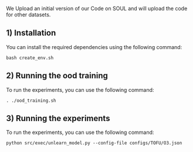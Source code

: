We Upload an initial version of our Code on SOUL and will upload the code for other datasets. 

## 1) Installation
You can install the required dependencies using the following command:
```
bash create_env.sh
```

## 2) Running the ood training
To run the experiments, you can use the following command:
```
. ./ood_training.sh
```

## 3) Running the experiments
To run the experiments, you can use the following command:
```
python src/exec/unlearn_model.py --config-file configs/TOFU/O3.json 
```


